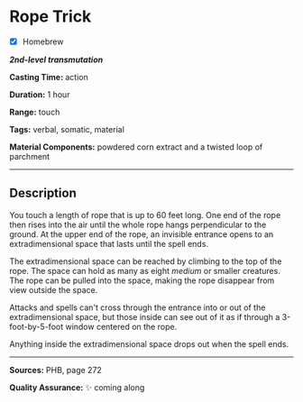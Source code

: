 # Rope Trick

- [x] Homebrew

***2nd-level transmutation***

**Casting Time:** action

**Duration:** 1 hour

**Range:** touch

**Tags:** verbal, somatic, material

**Material Components:** powdered corn extract and a twisted loop of parchment

---

## Description
You touch a length of rope that is up to 60 feet long.
One end of the rope then rises into the air until the whole rope hangs perpendicular to the ground.
At the upper end of the rope, an invisible entrance opens to an extradimensional space that lasts until the spell ends.

The extradimensional space can be reached by climbing to the top of the rope.
The space can hold as many as eight *medium* or smaller creatures.
The rope can be pulled into the space, making the rope disappear from view outside the space.

Attacks and spells can't cross through the entrance into or out of the extradimensional space, but those inside can see out of it as if through a 3-foot-by-5-foot window centered on the rope.

Anything inside the extradimensional space drops out when the spell ends.

---

**Sources:** PHB, page 272

**Quality Assurance:** :sparkles: coming along
